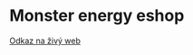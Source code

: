 # Monster energy eshop

[Odkaz na živý web](https://pslib-cz.github.io/2024-p2b-web-projekt-TomasKazda/)